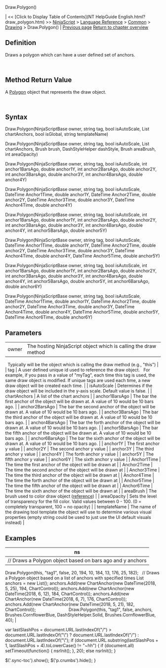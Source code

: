 ﻿










 


Draw.Polygon()







| &lt;&lt; [Click to Display Table of Contents](NT HelpGuide English.html?draw_polygon.htm) &gt;&gt;
 [NinjaScript](ninjascript.htm) &gt; [Language Reference](language_reference_wip.htm) &gt; [Common](common.htm) &gt; [Drawing](drawing.htm) &gt;
Draw.Polygon() | [Previous page](pathtool.htm)
[Return to chapter overview](drawing.htm)










Definition
----------


Draws a polygon which can have a user defined set of anchors.


 


Method Return Value
-------------------


A [Polygon](polygon.htm) object that represents the draw object.


 


Syntax
------


Draw.Polygon(NinjaScriptBase owner, string tag, bool isAutoScale, List<chartanchor> chartAnchors, bool isGlobal, string templateName)


Draw.Polygon(NinjaScriptBase owner, string tag, bool isAutoScale, List<chartanchor> chartAnchors, Brush brush, DashStyleHelper dashStyle, Brush areaBrush, int areaOpacity)


Draw.Polygon(NinjaScriptBase owner, string tag, bool isAutoScale, int anchor1BarsAgo, double anchor1Y, int anchor2BarsAgo, double anchor2Y, int anchor3BarsAgo, double anchor3Y, int anchor4BarsAgo, double anchor4Y)


Draw.Polygon(NinjaScriptBase owner, string tag, bool isAutoScale, DateTime Anchor1Time, double anchor1Y, DateTime Anchor2Time, double anchor2Y, DateTime Anchor3Time, double anchor3Y, DateTime Anchor4Time, double anchor4Y)


Draw.Polygon(NinjaScriptBase owner, string tag, bool isAutoScale, int anchor1BarsAgo, double anchor1Y, int anchor2BarsAgo, double anchor2Y, int anchor3BarsAgo, double anchor3Y, int anchor4BarsAgo, double anchor4Y, int anchor5BarsAgo, double anchor5Y)


Draw.Polygon(NinjaScriptBase owner, string tag, bool isAutoScale, DateTime Anchor1Time, double anchor1Y, DateTime Anchor2Time, double anchor2Y, DateTime Anchor3Time, double anchor3Y, DateTime Anchor4Time, double anchor4Y, DateTime Anchor5Time, double anchor5Y)


Draw.Polygon(NinjaScriptBase owner, string tag, bool isAutoScale, int anchor1BarsAgo, double anchor1Y, int anchor2BarsAgo, double anchor2Y, int anchor3BarsAgo, double anchor3Y, int anchor4BarsAgo, double anchor4Y, int anchor5BarsAgo, double anchor5Y, int anchor6BarsAgo, double anchor6Y)


Draw.Polygon(NinjaScriptBase owner, string tag, bool isAutoScale, DateTime Anchor1Time, double anchor1Y, DateTime Anchor2Time, double anchor2Y, DateTime Anchor3Time, double anchor3Y, DateTime Anchor4Time, double anchor4Y, DateTime Anchor5Time, double anchor5Y, DateTime Anchor6Time, double anchor6Y)



Parameters
----------




|  |  |
| --- | --- |
| owner | The hosting NinjaScript object which is calling the draw method
 
Typically will be the object which is calling the draw method (e.g., "this") |
| tag | A user defined unique id used to reference the draw object. 
 
For example, if you pass in a value of "myTag", each time this tag is used, the same draw object is modified. If unique tags are used each time, a new draw object will be created each time. |
| isAutoScale | Determines if the draw object will be included in the y-axis scale. Default value is false. |
| chartAnchors | A list of the chart anchors |
| anchor1BarsAgo | The bar the first anchor of the object will be drawn at. A value of 10 would be 10 bars ago. |
| anchor2BarsAgo | The bar the second anchor of the object will be drawn at. A value of 10 would be 10 bars ago. |
| anchor3BarsAgo | The bar the third anchor of the object will be drawn at. A value of 10 would be 10 bars ago. |
| anchor4BarsAgo | The bar the forth anchor of the object will be drawn at. A value of 10 would be 10 bars ago. |
| anchor5BarsAgo | The bar the fifth anchor of the object will be drawn at. A value of 10 would be 10 bars ago. |
| anchor6BarsAgo | The bar the sixth anchor of the object will be drawn at. A value of 10 would be 10 bars ago. |
| anchor1Y | The first anchor y value |
| anchor2Y | The second anchor y value |
| anchor3Y | The third anchor y value |
| anchor4Y | The forth anchor y value |
| anchor5Y | The fifth anchor y value |
| anchor6Y | The sixth anchor y value |
| Anchor1Time | The time the first anchor of the object will be drawn at |
| Anchor2Time | The time the second anchor of the object will be drawn at |
| Anchor3Time | The time the third anchor of the object will be drawn at |
| Anchor4Time | The time the forth anchor of the object will be drawn at |
| Anchor5Time | The time the fifth anchor of the object will be drawn at |
| Anchor6Time | The time the sixth anchor of the object will be drawn at |
| areaBrush | The brush used to color draw object ([reference](https://msdn.microsoft.com/en-us/library/system.windows.media.brushes%28v=vs.110%29.aspx)) |
| areaOpacity | Sets the level of transparency for the fill color. Valid values between 0 - 100. (0 = completely transparent, 100 = no opacity) |
| templateName | The name of the drawing tool template the object will use to determine various visual properties (empty string could be used to just use the UI default visuals instead) |





Examples
--------




| ns |
| --- |
| // Draws a Polygon object based on bars ago and y anchors
Draw.Polygon(this, "tag1", false, 20, 194, 10, 184, 13, 176, 25, 182);
 
// Draws a Polygon object based on a list of anchors with specified times
List<chartanchor> anchors = new List<chartanchor>();
anchors.Add(new ChartAnchor(new DateTime(2018, 5, 25), 194, ChartControl));
anchors.Add(new ChartAnchor(new DateTime(2018, 6, 12), 184, ChartControl));
anchors.Add(new ChartAnchor(new DateTime(2018, 6, 7), 176, ChartControl));
anchors.Add(new ChartAnchor(new DateTime(2018, 5, 21), 182, ChartControl));
                         
Draw.Polygon(this, "tag1", false, anchors, Brushes.CornflowerBlue, DashStyleHelper.Solid, Brushes.CornflowerBlue, 40); |






 
 var lastSlashPos = document.URL.lastIndexOf("/") &gt; document.URL.lastIndexOf("\\") ? document.URL.lastIndexOf("/") : document.URL.lastIndexOf("\\");
 if (document.URL.substring(lastSlashPos + 1, lastSlashPos + 4).toLowerCase() != "~hh") {
 if (document.all) setTimeout(function() {
 nsrInit();
 }, 20);
 else nsrInit();
 }
 
 
 $('.sync-toc').show();
 $('p.crumbs').hide();
 }
 
 
 



</chartanchor></chartanchor></chartanchor></chartanchor>
